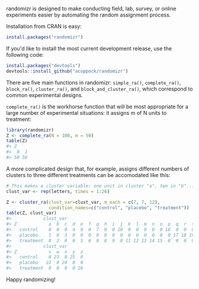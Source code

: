 <!-- README.md is generated from README.Rmd. Please edit that file -->
randomizr is designed to make conducting field, lab, survey, or online experiments easier by automating the random assignment process.

Installation from CRAN is easy:

``` r
install.packages("randomizr")
```

If you'd like to install the most current development release, use the following code:

``` r
install.packages("devtools")
devtools::install_github("acoppock/randomizr")
```

There are five main functions in randomizr: `simple_ra()`, `complete_ra()`, `block_ra()`, `cluster_ra()`, and `block_and_cluster_ra()`, which correspond to common experimental designs.

`complete_ra()` is the workhorse function that will be most appropriate for a large number of experimental situations: it assigns m of N units to treatment:

``` r
library(randomizr)
Z <- complete_ra(N = 100, m = 50)
table(Z)
#> Z
#>  0  1 
#> 50 50
```

A more complicated design that, for example, assigns different numbers of clusters to three different treatments can be accomodated like this:

``` r
# This makes a cluster variable: one unit in cluster "a", two in "b"...
clust_var <- rep(letters, times = 1:26)

Z <- cluster_ra(clust_var=clust_var, m_each = c(7, 7, 12),
                condition_names=c("control", "placebo", "treatment"))
table(Z, clust_var)
#>            clust_var
#> Z            a  b  c  d  e  f  g  h  i  j  k  l  m  n  o  p  q  r  s  t  u
#>   control    0  0  0  4  0  0  7  0  0 10  0  0  0  0  0 16  0  0  0 20  0
#>   placebo    1  0  3  0  0  0  0  0  0  0  0  0  0  0  0  0 17 18 19  0  0
#>   treatment  0  2  0  0  5  6  0  8  9  0 11 12 13 14 15  0  0  0  0  0 21
#>            clust_var
#> Z            v  w  x  y  z
#>   control    0 23  0 25  0
#>   placebo   22  0 24  0  0
#>   treatment  0  0  0  0 26
```

Happy randomizing!
